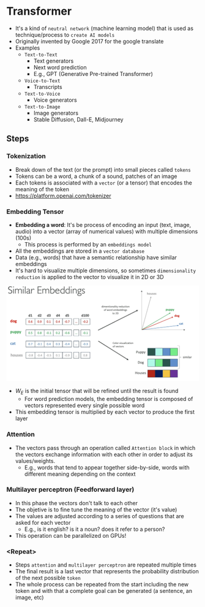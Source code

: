 # Transformer

- It's a kind of `neutral network` (machine learning model) that is used as technique/process to `create AI models`
- Originally invented by Google 2017 for the google translate
- Examples
  - `Text-to-Text`
    - Text generators
    - Next word prediction
    - E.g., GPT (Generative Pre-trained Transformer)
  - `Voice-to-Text`
    - Transcripts
  - `Text-to-Voice`
    - Voice generators
  - `Text-to-Image`
    - Image generators
    - Stable Diffusion, Dall-E, Midjourney

## Steps

### Tokenization

- Break down of the text (or the prompt) into small pieces called `tokens`
- Tokens can be a word, a chunk of a sound, patches of an image
- Each tokens is associated with a `vector` (or a tensor) that encodes the meaning of the token
- <https://platform.openai.com/tokenizer>

### Embedding Tensor

- **Embedding a word**: It's be process of encoding an input (text, image, audio) into a vector (array of numerical values) with multiple dimensions (100s)
  - This process is performed by an `embeddings model`
- All the embeddings are stored in a `vector database`
- Data (e.g., words) that have a semantic relationship have similar embeddings
- It's hard to visualize multiple dimensions, so sometimes `dimensionality reduction` is applied to the vector to visualize it in 2D or 3D

![Embeddings](.images/embeddings.png)

- $W_E$ is the initial tensor that will be refined until the result is found
  - For word prediction models, the embedding tensor is composed of vectors represented every single possible word
- This embedding tensor is multiplied by each vector to produce the first layer

### Attention

- The vectors pass through an operation called `Attention block` in which the vectors exchange information with each other in order to adjust its values/weights.
  - E.g., words that tend to appear together side-by-side, words with different meaning depending on the context

### Multilayer perceptron (Feedforward layer)

- In this phase the vectors don't talk to each other
- The objetive is to fine tune the meaning of the vector (it's value)
- The values are adjusted according to a series of questions that are asked for each vector
  - E.g., is it english? is it a noun? does it refer to a person?
- This operation can be parallelized on GPUs!

### \<Repeat\>

- Steps `attention` and `multilayer perceptron` are repeated multiple times
- The final result is a last vector that represents the probability distribution of the next possible `token`
- The whole process can be repeated from the start including the new token and with that a complete goal can be generated (a sentence, an image, etc)
